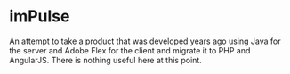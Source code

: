 imPulse
=======
An attempt to take a product that was developed years ago using Java for the server and Adobe Flex for the client and migrate it to PHP and AngularJS.  There is nothing useful here at this point.
